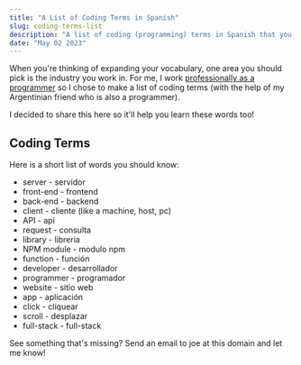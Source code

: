 ```yaml
---
title: "A List of Coding Terms in Spanish"
slug: coding-terms-list
description: "A list of coding (programming) terms in Spanish that you should know."
date: "May 02 2023"
---
```


When you're thinking of expanding your vocabulary, one area you should pick is the industry you work in. For me, I work [professionally as a programmer](https://www.linkedin.com/in/jsjoeio) so I chose to make a list of coding terms (with the help of my Argentinian friend who is also a programmer).

I decided to share this here so it'll help you learn these words too!

## Coding Terms

Here is a short list of words you should know:

- server - servidor
- front-end - frontend
- back-end - backend
- client - cliente (like a machine, host, pc)
- API - api
- request - consulta
- library - libreria
- NPM module - modulo npm
- function - función
- developer - desarrollador
- programmer - programador
- website - sitio web
- app - aplicación
- click - cliquear
- scroll - desplazar
- full-stack - full-stack

See something that's missing? Send an email to joe at this domain and let me know!
